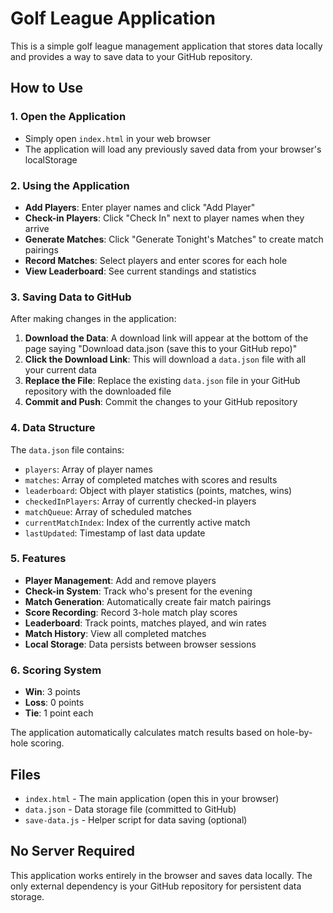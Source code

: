 # Golf League Application

This is a simple golf league management application that stores data locally and provides a way to save data to your GitHub repository.

## How to Use

### 1. Open the Application
- Simply open `index.html` in your web browser
- The application will load any previously saved data from your browser's localStorage

### 2. Using the Application
- **Add Players**: Enter player names and click "Add Player"
- **Check-in Players**: Click "Check In" next to player names when they arrive
- **Generate Matches**: Click "Generate Tonight's Matches" to create match pairings
- **Record Matches**: Select players and enter scores for each hole
- **View Leaderboard**: See current standings and statistics

### 3. Saving Data to GitHub
After making changes in the application:

1. **Download the Data**: A download link will appear at the bottom of the page saying "Download data.json (save this to your GitHub repo)"
2. **Click the Download Link**: This will download a `data.json` file with all your current data
3. **Replace the File**: Replace the existing `data.json` file in your GitHub repository with the downloaded file
4. **Commit and Push**: Commit the changes to your GitHub repository

### 4. Data Structure
The `data.json` file contains:
- `players`: Array of player names
- `matches`: Array of completed matches with scores and results
- `leaderboard`: Object with player statistics (points, matches, wins)
- `checkedInPlayers`: Array of currently checked-in players
- `matchQueue`: Array of scheduled matches
- `currentMatchIndex`: Index of the currently active match
- `lastUpdated`: Timestamp of last data update

### 5. Features
- **Player Management**: Add and remove players
- **Check-in System**: Track who's present for the evening
- **Match Generation**: Automatically create fair match pairings
- **Score Recording**: Record 3-hole match play scores
- **Leaderboard**: Track points, matches played, and win rates
- **Match History**: View all completed matches
- **Local Storage**: Data persists between browser sessions

### 6. Scoring System
- **Win**: 3 points
- **Loss**: 0 points  
- **Tie**: 1 point each

The application automatically calculates match results based on hole-by-hole scoring.

## Files
- `index.html` - The main application (open this in your browser)
- `data.json` - Data storage file (committed to GitHub)
- `save-data.js` - Helper script for data saving (optional)

## No Server Required
This application works entirely in the browser and saves data locally. The only external dependency is your GitHub repository for persistent data storage. 